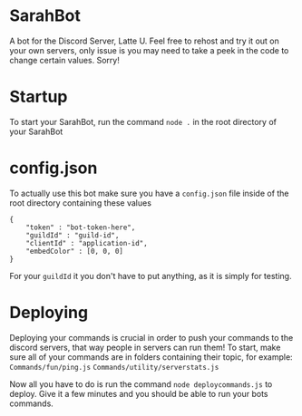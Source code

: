 # SarahBot
A bot for the Discord Server, Latte U. Feel free to rehost and try it out on your own servers, only issue is you may need to take a peek in the code to change certain values. Sorry!

# Startup
To start your SarahBot, run the command `node .` in the root directory of your SarahBot

# config.json
To actually use this bot make sure you have a `config.json` file inside of the root directory containing these values
```
{
    "token" : "bot-token-here",
    "guildId" : "guild-id",
    "clientId" : "application-id",
    "embedColor" : [0, 0, 0]
}
```
For your `guildId` it you don't have to put anything, as it is simply for testing.

# Deploying
Deploying your commands is crucial in order to push your commands to the discord servers, that way people in servers can run them! To start, make sure all of your commands are in folders containing their topic, for example:
`Commands/fun/ping.js`
`Commands/utility/serverstats.js`

Now all you have to do is run the command `node deploycommands.js` to deploy. Give it a few minutes and you should be able to run your bots commands.
